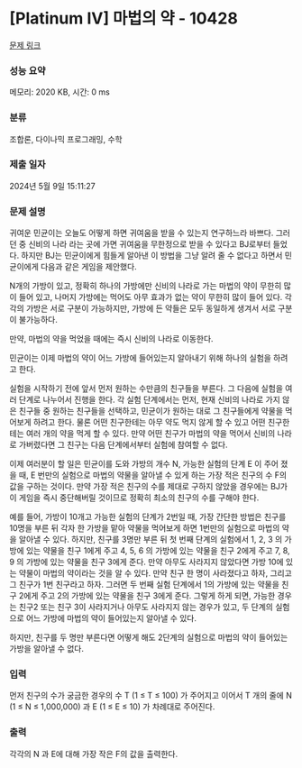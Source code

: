 # [Platinum IV] 마법의 약 - 10428 

[문제 링크](https://www.acmicpc.net/problem/10428) 

### 성능 요약

메모리: 2020 KB, 시간: 0 ms

### 분류

조합론, 다이나믹 프로그래밍, 수학

### 제출 일자

2024년 5월 9일 15:11:27

### 문제 설명

<p>귀여운 민균이는 오늘도 어떻게 하면 귀여움을 받을 수 있는지 연구하느라 바쁘다. 그러던 중 신비의 나라 라는 곳에 가면 귀여움을 무한정으로 받을 수 있다고 BJ로부터 들었다. 하지만 BJ는 민균이에게 힘들게 알아낸 이 방법을 그냥 알려 줄 수 없다고 하면서 민균이에게 다음과 같은 게임을 제안했다.</p>

<p>N개의 가방이 있고, 정확히 하나의 가방에만 신비의 나라로 가는 마법의 약이 무한히 많이 들어 있고, 나머지 가방에는 먹어도 아무 효과가 없는 약이 무한히 많이 들어 있다. 각각의 가방은 서로 구분이 가능하지만, 가방에 든 약들은 모두 동일하게 생겨서 서로 구분이 불가능하다.</p>

<p>만약, 마법의 약을 먹었을 때에는 즉시 신비의 나라로 이동한다.</p>

<p>민균이는 이제 마법의 약이 어느 가방에 들어있는지 알아내기 위해 하나의 실험을 하려고 한다.</p>

<p>실험을 시작하기 전에 앞서 먼저 원하는 수만큼의 친구들을 부른다. 그 다음에 실험을 여러 단계로 나누어서 진행을 한다. 각 실험 단계에서는 먼저, 현재 신비의 나라로 가지 않은 친구들 중 원하는 친구들을 선택하고, 민균이가 원하는 대로 그 친구들에게 약물을 먹어보게 하려고 한다. 물론 어떤 친구한테는 아무 약도 먹지 않게 할 수 있고 어떤 친구한테는 여러 개의 약을 먹게 할 수 있다. 만약 어떤 친구가 마법의 약을 먹어서 신비의 나라로 가버렸다면 그 친구는 다음 단계에서부터 실험에 참여할 수 없다.</p>

<p>이제 여러분이 할 일은 민균이를 도와 가방의 개수 N, 가능한 실험의 단계 E 이 주어 졌을 때, E 번만의 실험으로 마법의 약물을 알아낼 수 있게 하는 가장 적은 친구의 수 F의 값을 구하는 것이다. 만약 가장 적은 친구의 수를 제대로 구하지 않았을 경우에는 BJ가 이 게임을 즉시 중단해버릴 것이므로 정확히 최소의 친구의 수를 구해야 한다.</p>

<p>예를 들어, 가방이 10개고 가능한 실험의 단계가 2번일 때, 가장 간단한 방법은 친구를 10명을 부른 뒤 각자 한 가방을 맡아 약물을 먹어보게 하면 1번만의 실험으로 마법의 약을 알아낼 수 있다. 하지만, 친구를 3명만 부른 뒤 첫 번째 단계의 실험에서 1, 2, 3 의 가방에 있는 약물을 친구 1에게 주고 4, 5, 6 의 가방에 있는 약물을 친구 2에게 주고 7, 8, 9 의 가방에 있는 약물을 친구 3에게 준다. 만약 아무도 사라지지 않았다면 가방 10에 있는 약물이 마법의 약이라는 것을 알 수 있다. 만약 친구 한 명이 사라졌다고 하자, 그리고 그 친구가 1번 친구라고 하자. 그러면 두 번째 실험 단계에서 1의 가방에 있는 약물을 친구 2에게 주고 2의 가방에 있는 약물을 친구 3에게 준다. 그렇게 하게 되면, 가능한 경우는 친구2 또는 친구 3이 사라지거나 아무도 사라지지 않는 경우가 있고, 두 단계의 실험으로 어느 가방에 마법의 약이 들어있는지 알아낼 수 있다. </p>

<p>하지만, 친구를 두 명만 부른다면 어떻게 해도 2단계의 실험으로 마법의 약이 들어있는 가방을 알아낼 수 없다.</p>

### 입력 

 <p>먼저 친구의 수가 궁금한 경우의 수 T (1 ≤ T ≤ 100) 가 주어지고 이어서 T 개의 줄에 N (1 ≤ N ≤ 1,000,000) 과 E (1 ≤ E ≤ 10) 가 차례대로 주어진다.</p>

### 출력 

 <p>각각의 N 과 E에 대해 가장 작은 F의 값을 출력한다.</p>

